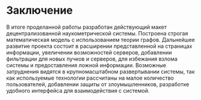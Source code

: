# Заключение
В итоге проделанной работы разработан действующий макет децентрализованной наукометрической системы. Построена строгая математическая модель с использованием теории графов. Дальнейшее развитие проекта состоит в расширении представленной на страницах информации, увеличении возможностей серверов, добавлении фильтрации для новых пучков и серверов, для избежания взлома системы и предоставления ложной информации. Возможные затруднения видятся в крупномасштабном развертывании системы, так как используемые технологии рассчитаны на малое количество пользователей, добавлении защиты от злоумышленников, разработке удобного интерфейса для взаимодействия с системой.

